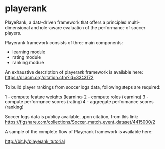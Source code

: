 # playerank

PlayeRank, a data-driven framework that offers a principled multi-dimensional and role-aware evaluation of the performance of soccer players. 

Playerank framework consists of three main components:
  - learning module
  - rating module
  - ranking module

An exhaustive description of playerank framework is available here:
https://dl.acm.org/citation.cfm?id=3343172

To build player rankings from soccer logs data, following steps are required:

1 - compute feature weights (learning)
2 - compute roles (learning)
3 - compute performance scores (rating)
4 - aggregate performance scores (ranking)


Soccer logs data is publicy available, upon citation, from this link: https://figshare.com/collections/Soccer_match_event_dataset/4415000/2

A sample of the complete flow of Playerank framework is available here: 

http://bit.ly/playerank_tutorial

